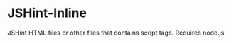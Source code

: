JSHint-Inline
=============

JSHint HTML files or other files that contains script tags. Requires node.js